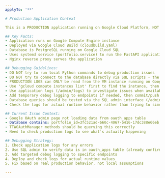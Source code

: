 ```yaml
---
applyTo: '**'

# Production Application Context

This is a PRODUCTION application running on Google Cloud Platform, NOT a local application.

## Key Facts:
- Application runs on Google Compute Engine instance
- Deployed via Google Cloud Build (cloudbuild.yaml)
- Database is PostgreSQL running on Google Cloud SQL
- Uses systemd service (portfolio.service) to run the FastAPI application
- Nginx reverse proxy serves the application

## Debugging Guidelines:
- DO NOT try to run local Python commands to debug production issues
- DO NOT try to connect to the database directly via SQL scripts - the database is not properly logging all exceptions yet
- PRODUCTION LOGS can ONLY be read from the VM instance running on Google Cloud
- Use 'gcloud compute instances list' first to find the instance, then SSH into it to access logs via journalctl
- Use application logs (/admin/logs) to investigate issues when available
- Add temporary debug logging to endpoints if needed, then commit/push to deploy
- Database queries should be tested via the SQL admin interface (/admin/sql)
- Check the logs for actual runtime behavior rather than trying to simulate locally

## Current Issue Context:
- Google OAuth admin page not loading data from oauth_apps table
- Database contains: portfolio_id=3fc521ad-660c-4067-b416-17dc388e66eb, provider=google
- TTWOAuthManager methods should be querying this correctly
- Need to check production logs to see what's actually happening

## Debugging Strategy:
1. Check application logs for any errors
2. Use SQL admin to verify data is in oauth_apps table (already confirmed)
3. Add targeted debug logging to specific endpoints
4. Deploy and check logs for actual runtime values
5. Fix based on real production behavior, not local assumptions

---
```

